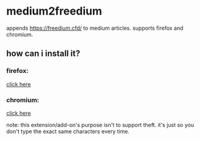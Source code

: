 # medium2freedium
appends https://freedium.cfd/ to medium articles. supports firefox and chromium.
## how can i install it?
### firefox:
[click here](firefox_install.md)
### chromium:
[click here](chromium_install.md)





note: this extension/add-on's purpose isn't to support theft. it's just so you don't type the exact same characters every time.
